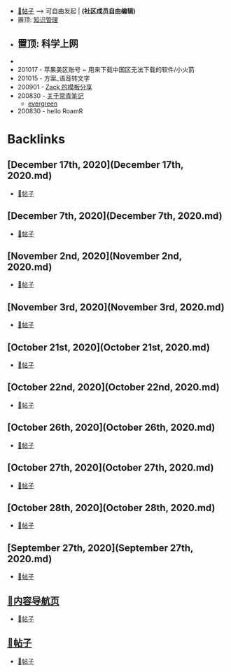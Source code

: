- [📝帖子](📝帖子.md) --> 可自由发起 | __(社区成员自由编辑)__
- 置顶: [知识管理](知识管理.md)
- 置顶: 科学上网
    - 
- 
- 201017 - 苹果美区账号 ~ 用来下载中国区无法下载的软件/小火箭
- 201015 - 方案_语音转文字
- 200901 - [Zack 的模板分享](https://roamresearch.com/#/app/sharegraph/page/MeEYamlUK)
- 200830 - [关于常青笔记](https://notes.andymatuschak.org/Evergreen_notes?stackedNotes=z2ZAGQBHuJ2u9WrtAQHAEHcCZTtqpsGkAsrD1)
    - [evergreen](evergreen.md)
- 200830 - hello RoamR

# Backlinks
## [December 17th, 2020](December 17th, 2020.md)
- [📝帖子](📝帖子.md)

## [December 7th, 2020](December 7th, 2020.md)
- [📝帖子](📝帖子.md)

## [November 2nd, 2020](November 2nd, 2020.md)
- [📝帖子](📝帖子.md)

## [November 3rd, 2020](November 3rd, 2020.md)
- [📝帖子](📝帖子.md)

## [October 21st, 2020](October 21st, 2020.md)
- [📝帖子](📝帖子.md)

## [October 22nd, 2020](October 22nd, 2020.md)
- [📝帖子](📝帖子.md)

## [October 26th, 2020](October 26th, 2020.md)
- [📝帖子](📝帖子.md)

## [October 27th, 2020](October 27th, 2020.md)
- [📝帖子](📝帖子.md)

## [October 28th, 2020](October 28th, 2020.md)
- [📝帖子](📝帖子.md)

## [September 27th, 2020](September 27th, 2020.md)
- [📝帖子](📝帖子.md)

## [🎈内容导航页](🎈内容导航页.md)
- [📝帖子](📝帖子.md)

## [📝帖子](📝帖子.md)
- [📝帖子](📝帖子.md)

